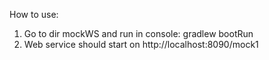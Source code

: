 How to use:
1)  Go to dir mockWS and run in console:   gradlew bootRun
2)	Web service should start on http://localhost:8090/mock1
